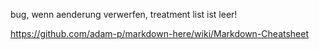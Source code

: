 

bug, wenn aenderung verwerfen, treatment list ist leer!


https://github.com/adam-p/markdown-here/wiki/Markdown-Cheatsheet
